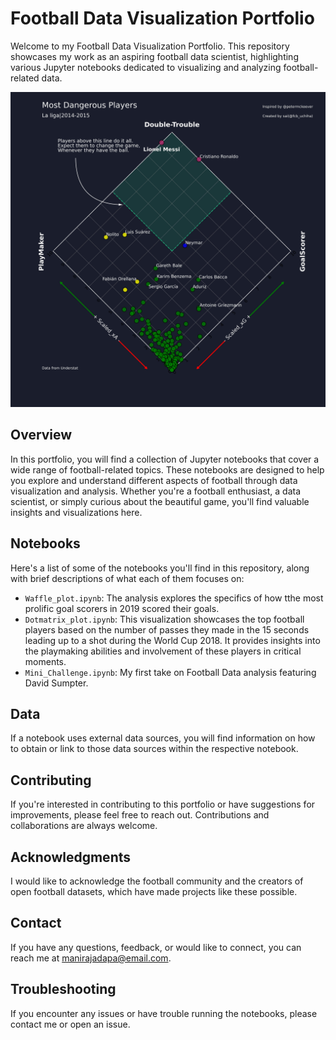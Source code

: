 # Football Data Visualization Portfolio
Welcome to my Football Data Visualization Portfolio. This repository showcases my work as an aspiring football data scientist, highlighting various Jupyter notebooks dedicated to visualizing and analyzing football-related data.

<p align="center">
  <img src="./visualizations/Diamond.jpg">
</p>

## Overview

In this portfolio, you will find a collection of Jupyter notebooks that cover a wide range of football-related topics. These notebooks are designed to help you explore and understand different aspects of football through data visualization and analysis. Whether you're a football enthusiast, a data scientist, or simply curious about the beautiful game, you'll find valuable insights and visualizations here.

## Notebooks
Here's a list of some of the notebooks you'll find in this repository, along with brief descriptions of what each of them focuses on:

- `Waffle_plot.ipynb`: The analysis explores the specifics of how tthe most prolific goal scorers in 2019 scored their goals.
- `Dotmatrix_plot.ipynb`: This visualization showcases the top football players based on the number of passes they made in the 15 seconds leading up to a shot during the World Cup 2018. It provides insights into the playmaking abilities and involvement of these players in critical moments.
- `Mini_Challenge.ipynb`: My first take on Football Data analysis featuring David Sumpter.

## Data
If a notebook uses external data sources, you will find information on how to obtain or link to those data sources within the respective notebook.

## Contributing
If you're interested in contributing to this portfolio or have suggestions for improvements, please feel free to reach out. Contributions and collaborations are always welcome.

## Acknowledgments
I would like to acknowledge the football community and the creators of open football datasets, which have made projects like these possible.

## Contact
If you have any questions, feedback, or would like to connect, you can reach me at manirajadapa@email.com.

## Troubleshooting
If you encounter any issues or have trouble running the notebooks, please contact me or open an issue.





